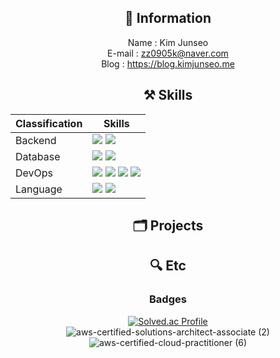 <div align="center">

## 📖 Information
Name : Kim Junseo <br/>
E-mail : zz0905k@naver.com <br/>
Blog : https://blog.kimjunseo.me <br/>

## ⚒️ Skills
| Classification | Skills |
| --- | --- |
| Backend |  <img src="https://img.shields.io/badge/NestJS-E0234E?style=for-the-badge&logo=NestJS&logoColor=white"> <img src="https://img.shields.io/badge/Express-000000?style=for-the-badge&logo=Express&logoColor=white"> |
| Database |  <img src="https://img.shields.io/badge/postgresql-4169E1?style=for-the-badge&logo=postgresql&logoColor=white"> <img src="https://img.shields.io/badge/mongodb-47A248?style=for-the-badge&logo=mongodb&logoColor=white">|
| DevOps | <img src="https://img.shields.io/badge/AWS-232F3E?style=for-the-badge&logo=amazonwebservices&logoColor=white"> <img src="https://img.shields.io/badge/Docker-2496ED?style=for-the-badge&logo=docker&logoColor=white"> <img src="https://img.shields.io/badge/Github Actions-2088FF?style=for-the-badge&logo=githubactions&logoColor=white"> <img src="https://img.shields.io/badge/NginX-009639?style=for-the-badge&logo=nginx&logoColor=white">|
| Language |  <img src="https://img.shields.io/badge/TypeScript-3178C6?style=for-the-badge&logo=typescript&logoColor=white"> <img src="https://img.shields.io/badge/Python-3776AB?style=for-the-badge&logo=python&logoColor=white">|

## 🗂️ Projects
## 🔍 Etc
### Badges
[![Solved.ac Profile](http://mazassumnida.wtf/api/v2/generate_badge?boj=zz0905k)](https://solved.ac/zz0905k/) <br>
![aws-certified-solutions-architect-associate (2)](https://github.com/user-attachments/assets/18809277-ae14-42cb-b677-ee7c6c8c4e30)
![aws-certified-cloud-practitioner (6)](https://github.com/user-attachments/assets/b98b1b80-f7b8-49a8-8ae2-6290b4f45145) 


</div>
